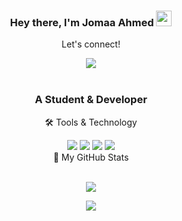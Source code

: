 ### <div align="center">Hey there, I'm  Jomaa Ahmed <img src="https://media.giphy.com/media/hvRJCLFzcasrR4ia7z/giphy.gif" height="25px" width="25px">
</div

<div align="center">


<div align="center">
<p align="center">Let's connect!</p>

<a href="https://www.linkedin.com/in/hussein-maghrabi/">
    <img src="https://img.shields.io/badge/linkedin-%230077B5.svg?&style=for-the-badge&logo=linkedin&logoColor=white" />
</a>

</div>

<br>

<div align="center">

### A Student & Developer

<p align="center">🛠 Tools & Technology</p>

<img src="https://img.shields.io/badge/flutter-336699?style=for-the-badge&logo=flutter&logoColor=white" />
<img src="https://img.shields.io/badge/dart-539bf5?style=for-the-badge&logo=dart&logoColor=white" />
<img src="https://img.shields.io/badge/firebase-ffca28?style=for-the-badge&logo=firebase&logoColor=black" />
<img src="https://img.shields.io/badge/Git-F05032?style=for-the-badge&logo=git&logoColor=white" />


<br>

<summary>📝 My GitHub Stats</summary>
<br>

![](https://github-readme-stats.vercel.app/api?username=gomaa652&theme=gotham)


![](https://github-readme-stats.vercel.app/api/top-langs?username=gomaa652&show_icons=true&locale=en&layout=compact)
</div>
